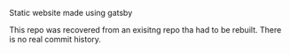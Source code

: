 Static website made using gatsby

This repo was recovered from an exisitng repo tha had to be rebuilt. There is no real commit history.
